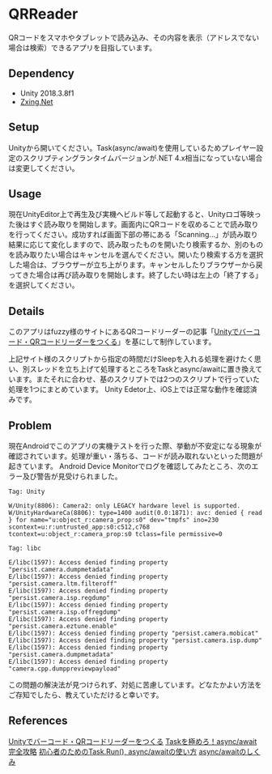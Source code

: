 # QRReader
QRコードをスマホやタブレットで読み込み、その内容を表示（アドレスでない場合は検索）できるアプリを目指しています。

## Dependency
- Unity 2018.3.8f1
- [Zxing.Net](https://github.com/zxing/zxing)

## Setup
Unityから開いてください。Task(async/await)を使用しているためプレイヤー設定のスクリプティングランタイムバージョンが.NET 4.x相当になっていない場合は変更してください。

## Usage
現在UnityEditor上で再生及び実機へビルド等して起動すると、Unityロゴ等映った後はすぐ読み取りを開始します。画面内にQRコードを収めることで読み取りを行ってください。成功すれば画面下部の帯にある「Scanning...」が読み取り結果に応じて変化しますので、読み取ったものを開いたり検索するか、別のものを読み取りたい場合はキャンセルを選んでください。開いたり検索する方を選択した場合は、ブラウザーが立ち上がります。キャンセルしたりブラウザーから戻ってきた場合は再び読み取りを開始します。終了したい時は左上の「終了する」を選択してください。

## Details
このアプリはfuzzy様のサイトにあるQRコードリーダーの記事「[Unityでバーコード・QRコードリーダーをつくる](http://fuzzy0.hatenablog.com/entry/2018/07/10/234630)」を基にして制作しています。

上記サイト様のスクリプトから指定の時間だけSleepを入れる処理を避けたく思い、別スレッドを立ち上げて処理するところをTaskとasync/awaitに置き換えています。またそれに合わせ、基のスクリプトでは2つのスクリプトで行っていた処理を1つにまとめています。
Unity Edetor上、iOS上では正常な動作を確認済みです。

## Problem
現在Androidでこのアプリの実機テストを行った際、挙動が不安定になる現象が確認されています。処理が重い・落ちる、コードが読み取れないといった問題が起きています。
Android Device Monitorでログを確認してみたところ、次のエラー及び警告が見受けられました。

`Tag: Unity`
```
W/Unity(8806): Camera2: only LEGACY hardware level is supported.
W/UnityHardwareCa(8806): type=1400 audit(0.0:1871): avc: denied { read } for name="u:object_r:camera_prop:s0" dev="tmpfs" ino=230 scontext=u:r:untrusted_app:s0:c512,c768 tcontext=u:object_r:camera_prop:s0 tclass=file permissive=0
```
`Tag: libc`
```
E/libc(1597): Access denied finding property "persist.camera.dumpmetadata"
E/libc(1597): Access denied finding property "persist.camera.ltm.filteroff"
E/libc(1597): Access denied finding property "persist.camera.isp.regdump"
E/libc(1597): Access denied finding property "persist.camera.isp.offregdump"
E/libc(1597): Access denied finding property "persist.camera.eztune.enable"
E/libc(1597): Access denied finding property "persist.camera.mobicat"
E/libc(1597): Access denied finding property "persist.camera.isp.dump"
E/libc(1597): Access denied finding property "persist.camera.dumpmetadata"
E/libc(1597): Access denied finding property "camera.cpp.dumppreviewpayload"
```

この問題の解決法が見つけられず、対処に苦慮しています。どなたかよい方法をご存知でしたら、教えていただけると幸いです。

## References
[Unityでバーコード・QRコードリーダーをつくる](http://fuzzy0.hatenablog.com/entry/2018/07/10/234630)
[Taskを極めろ！async/await完全攻略](https://qiita.com/acple@github/items/8f63aacb13de9954c5da)
[初心者のためのTask.Run(), async/awaitの使い方](https://qiita.com/Alupaca1363Inew/items/0126270bca99883605de)
[async/awaitのしくみ](https://www.youtube.com/watch?v=sT5kwDEb3xY&t=379s)
